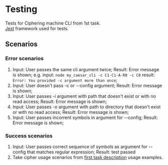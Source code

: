 # Testing

Tests for Ciphering machine CLI from 1st task.  
[Jest](https://jestjs.io/) framework used for tests.  

## Scenarios

### Error scenarios
1) Input: User passes the same cli argument twice; Result: Error message is shown;
e.g. input: `node my_caesar_cli -c C1-C1-A-R0 -c C0` result: `Error: You provided -c argument more than once`;
2) Input: User doesn't pass -c or --config argument; Result: Error message is shown;
3) Input: User passes -i argument with path that doesn't exist or with no read access; Result: Error message is shown;
4) Input: User passes -o argument with path to directory that doesn't exist or with no read access; Result: Error message is shown;
5) Input: User passes incorrent symbols in argument for --config; Result: Error message is shown;

### Success scenarios
1) Input: User passes correct sequence of symbols as argument for --config that matches regular expression; Result: test passed
2) Take cipher usage scenarios from [first task description](https://github.com/AlreadyBored/basic-nodejs-course/blob/review-2021Q4/descriptions/caesar-cipher-cli-tool.md) usage examples.